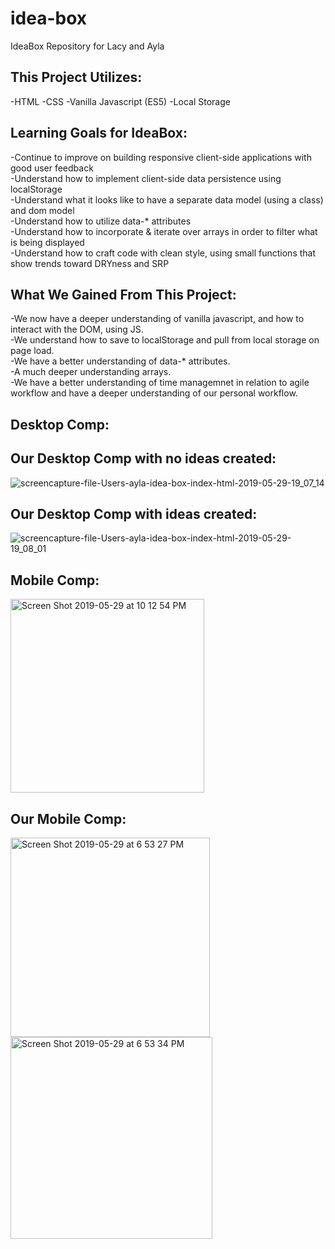 # idea-box
IdeaBox Repository for Lacy and Ayla



## This Project Utilizes:
-HTML
-CSS
-Vanilla Javascript (ES5)
-Local Storage


## Learning Goals for IdeaBox:

-Continue to improve on building responsive client-side applications with good user feedback<br>
-Understand how to implement client-side data persistence using localStorage<br>
-Understand what it looks like to have a separate data model (using a class) and dom model<br>
-Understand how to utilize data-* attributes<br>
-Understand how to incorporate & iterate over arrays in order to filter what is being displayed<br>
-Understand how to craft code with clean style, using small functions that show trends toward DRYness and SRP<br>

## What We Gained From This Project:

-We now have a deeper understanding of vanilla javascript, and how to interact with the DOM, using JS.<br>
-We understand how to save to localStorage and pull from local storage on page load. <br>
-We have a better understanding of data-* attributes.<br>
-A much deeper understanding arrays. <br>
-We have a better understanding of time managemnet in relation to agile workflow and have a deeper understanding of our personal workflow. <br>


## Desktop Comp:



## Our Desktop Comp with no ideas created:
![screencapture-file-Users-ayla-idea-box-index-html-2019-05-29-19_07_14](https://user-images.githubusercontent.com/47537744/58607768-173e3400-825e-11e9-9fbb-88be103ecdbf.png)


## Our Desktop Comp with ideas created:
![screencapture-file-Users-ayla-idea-box-index-html-2019-05-29-19_08_01](https://user-images.githubusercontent.com/47537744/58607605-86ffef00-825d-11e9-8c9b-fc04ff98b26f.png)

## Mobile Comp:
<img width="310" alt="Screen Shot 2019-05-29 at 10 12 54 PM" src="https://user-images.githubusercontent.com/47537744/58608048-09d57980-825f-11e9-9c5b-5dd1c81aa9d4.png">


## Our Mobile Comp:
<img width="319" alt="Screen Shot 2019-05-29 at 6 53 27 PM" src="https://user-images.githubusercontent.com/47537744/58607791-31781200-825e-11e9-8ff5-32007954a478.png">
<img width="323" alt="Screen Shot 2019-05-29 at 6 53 34 PM" src="https://user-images.githubusercontent.com/47537744/58607819-4654a580-825e-11e9-8690-f3258aa43472.png">


